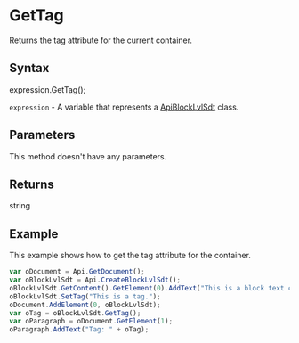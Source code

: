 # GetTag

Returns the tag attribute for the current container.

## Syntax

expression.GetTag();

`expression` - A variable that represents a [ApiBlockLvlSdt](../ApiBlockLvlSdt.md) class.

## Parameters

This method doesn't have any parameters.

## Returns

string

## Example

This example shows how to get the tag attribute for the container.

```javascript
var oDocument = Api.GetDocument();
var oBlockLvlSdt = Api.CreateBlockLvlSdt();
oBlockLvlSdt.GetContent().GetElement(0).AddText("This is a block text content control with a tag set to it.");
oBlockLvlSdt.SetTag("This is a tag.");
oDocument.AddElement(0, oBlockLvlSdt);
var oTag = oBlockLvlSdt.GetTag();
var oParagraph = oDocument.GetElement(1);
oParagraph.AddText("Tag: " + oTag);
```
